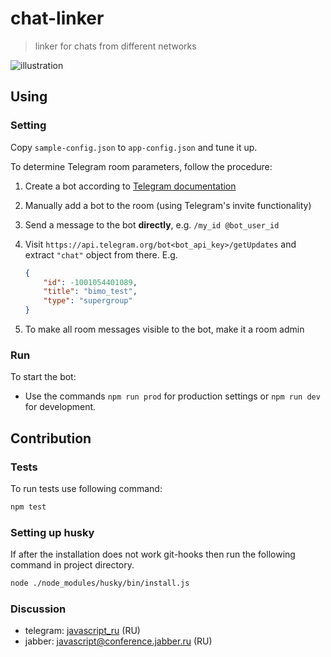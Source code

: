 # chat-linker

> linker for chats from different networks

![illustration](https://cdn.rawgit.com/jt3k/chat-linker/master/illustration-sketch.svg)

## Using

### Setting
Copy `sample-config.json` to `app-config.json` and tune it up.

To determine Telegram room parameters, follow the procedure:

1. Create a bot according to [Telegram documentation][bots-docs]
2. Manually add a bot to the room (using Telegram's invite functionality)
3. Send a message to the bot **directly**, e.g. `/my_id @bot_user_id`
4. Visit `https://api.telegram.org/bot<bot_api_key>/getUpdates` and extract
   `"chat"` object from there. E.g.

   ```json
   {
       "id": -1001054401089,
       "title": "bimo_test",
       "type": "supergroup"
   }
   ```
5. To make all room messages visible to the bot, make it a room admin

### Run

To start the bot:

+ Use the commands `npm run prod` for production settings or `npm run dev` for development.

## Contribution

### Tests

To run tests use following command:

```sh
npm test

```

### Setting up husky

If after the installation does not work git-hooks then run the following command in project directory.

```sh
node ./node_modules/husky/bin/install.js
```

### Discussion

- telegram: [javascript_ru](https://t.me/javascript_ru) (RU)
- jabber: [javascript@conference.jabber.ru](xmpp://javascript@conference.jabber.ru) (RU)


[bots-docs]: https://core.telegram.org/bots#3-how-do-i-create-a-bot
